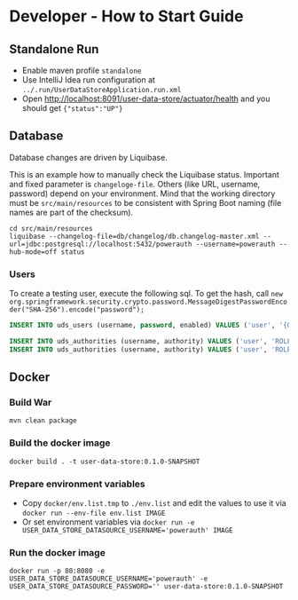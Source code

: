 # Developer - How to Start Guide


## Standalone Run

- Enable maven profile `standalone`
- Use IntelliJ Idea run configuration at `../.run/UserDataStoreApplication.run.xml`
- Open [http://localhost:8091/user-data-store/actuator/health](http://localhost:8091/user-data-store/actuator/health) and you should get `{"status":"UP"}`


## Database

Database changes are driven by Liquibase.

This is an example how to manually check the Liquibase status.
Important and fixed parameter is `changeloge-file`.
Others (like URL, username, password) depend on your environment.
Mind that the working directory must be `src/main/resources` to be consistent with Spring Boot naming (file names are part of the checksum).

```shell
cd src/main/resources
liquibase --changelog-file=db/changelog/db.changelog-master.xml --url=jdbc:postgresql://localhost:5432/powerauth --username=powerauth --hub-mode=off status
```


### Users

To create a testing user, execute the following sql.
To get the hash, call `new org.springframework.security.crypto.password.MessageDigestPasswordEncoder("SHA-256").encode("password");` 

```sql
INSERT INTO uds_users (username, password, enabled) VALUES ('user', '{O35pWc2gYBen1x6fdP8jxc4knxkOdwwhW4nobRrZ/m4=}ce0f5a243469ffe3371432b2c6970d33ef0403fc3a839b1d19c19d395ff53695', true);

INSERT INTO uds_authorities (username, authority) VALUES ('user', 'ROLE_READ');
INSERT INTO uds_authorities (username, authority) VALUES ('user', 'ROLE_WRITE');
```


## Docker


### Build War

```shell
mvn clean package
```


### Build the docker image

```shell
docker build . -t user-data-store:0.1.0-SNAPSHOT
```


### Prepare environment variables

* Copy `docker/env.list.tmp` to `./env.list` and edit the values to use it via `docker run --env-file env.list IMAGE`
* Or set environment variables via `docker run -e USER_DATA_STORE_DATASOURCE_USERNAME='powerauth' IMAGE`


### Run the docker image

```shell
docker run -p 80:8080 -e USER_DATA_STORE_DATASOURCE_USERNAME='powerauth' -e USER_DATA_STORE_DATASOURCE_PASSWORD='' user-data-store:0.1.0-SNAPSHOT 
```
